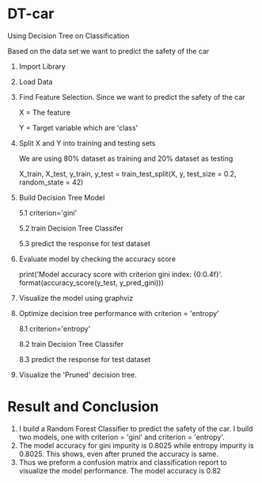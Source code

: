 # DT-car
Using Decision Tree on Classification

Based on the data set we want to predict the safety of the car
1. Import Library
   
2. Load Data
   
3. Find Feature Selection. Since we want to predict the safety of the car
   
   X = The feature 

   Y = Target variable which are 'class'
   
5. Split X and Y into training and testing sets
   
   We are using 80% dataset as training and 20% dataset as testing
   
   X_train, X_test, y_train, y_test = train_test_split(X, y, test_size = 0.2, random_state = 42)

7. Build Decision Tree Model

   5.1 criterion='gini'
   
   5.2 train Decision Tree Classifer
   
   5.3 predict the response for test dataset

9. Evaluate model by checking the accuracy score

   print('Model accuracy score with criterion gini index: {0:0.4f}'. format(accuracy_score(y_test, y_pred_gini)))

7. Visualize the model using graphviz

8. Optimize decision tree performance with criterion = 'entropy'

   8.1 criterion='entropy'
   
   8.2 train Decision Tree Classifer
   
   8.3 predict the response for test dataset

10. Visualize the 'Pruned' decision tree.

# Result and Conclusion

1. I build a Random Forest Classifier to predict the safety of the car. I build two models, one with criterion = 'gini' and criterion = 'entropy'.
2. The model accuracy for gini impurity is 0.8025 while entropy impurity is 0.8025. This shows, even after pruned the accuracy is same.
3. Thus we preform a confusion matrix and classification report to visualize the model performance. The model accuracy is 0.82
